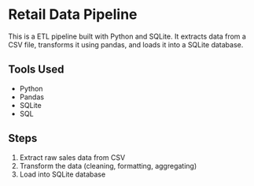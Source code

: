 # Retail Data Pipeline

This is a ETL pipeline built with Python and SQLite. It extracts data from a CSV file, transforms it using pandas, and loads it into a SQLite database.

## Tools Used
- Python
- Pandas
- SQLite
- SQL

## Steps
1. Extract raw sales data from CSV
2. Transform the data (cleaning, formatting, aggregating)
3. Load into SQLite database

